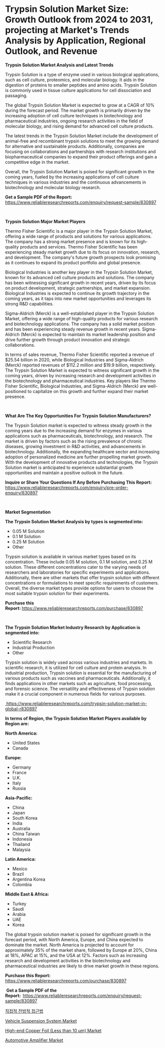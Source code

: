 <p><h1>Trypsin Solution Market Size: Growth Outlook from 2024 to 2031, projecting at Market's Trends Analysis by Application, Regional Outlook, and Revenue</h1></p><p><strong>Trypsin Solution Market Analysis and Latest Trends</strong></p>
<p><p>Trypsin Solution is a type of enzyme used in various biological applications, such as cell culture, proteomics, and molecular biology. It aids in the digestion of proteins to smaller peptides and amino acids. Trypsin Solution is commonly used in tissue culture applications for cell dissociation and passaging.</p><p>The global Trypsin Solution Market is expected to grow at a CAGR of 10% during the forecast period. The market growth is primarily driven by the increasing adoption of cell culture techniques in biotechnology and pharmaceutical industries, ongoing research activities in the field of molecular biology, and rising demand for advanced cell culture products.</p><p>The latest trends in the Trypsin Solution Market include the development of animal-free and recombinant trypsin solutions to meet the growing demand for alternative and sustainable products. Additionally, companies are focusing on collaborations and partnerships with research institutions and biopharmaceutical companies to expand their product offerings and gain a competitive edge in the market.</p><p>Overall, the Trypsin Solution Market is poised for significant growth in the coming years, fueled by the increasing applications of cell culture techniques in various industries and the continuous advancements in biotechnology and molecular biology research.</p></p>
<p><strong>Get a Sample PDF of the Report:&nbsp;</strong> <a href="https://www.reliableresearchreports.com/enquiry/request-sample/830897">https://www.reliableresearchreports.com/enquiry/request-sample/830897</a></p>
<p>&nbsp;</p>
<p><strong>Trypsin Solution Major Market Players</strong></p>
<p><p>Thermo Fisher Scientific is a major player in the Trypsin Solution Market, offering a wide range of products and solutions for various applications. The company has a strong market presence and is known for its high-quality products and services. Thermo Fisher Scientific has been experiencing steady market growth due to its focus on innovation, research, and development. The company's future growth prospects look promising as it continues to expand its product portfolio and global presence.</p><p>Biological Industries is another key player in the Trypsin Solution Market, known for its advanced cell culture products and solutions. The company has been witnessing significant growth in recent years, driven by its focus on product development, strategic partnerships, and market expansion. Biological Industries is expected to continue its growth trajectory in the coming years, as it taps into new market opportunities and leverages its strong R&D capabilities.</p><p>Sigma-Aldrich (Merck) is a well-established player in the Trypsin Solution Market, offering a wide range of high-quality products for various research and biotechnology applications. The company has a solid market position and has been experiencing steady revenue growth in recent years. Sigma-Aldrich (Merck) is expected to maintain its market leadership position and drive further growth through product innovation and strategic collaborations.</p><p>In terms of sales revenue, Thermo Fisher Scientific reported a revenue of $25.54 billion in 2020, while Biological Industries and Sigma-Aldrich (Merck) reported revenues of $112.2 million and $19.9 billion, respectively. The Trypsin Solution Market is expected to witness significant growth in the coming years, driven by increasing research and development activities in the biotechnology and pharmaceutical industries. Key players like Thermo Fisher Scientific, Biological Industries, and Sigma-Aldrich (Merck) are well-positioned to capitalize on this growth and further expand their market presence.</p></p>
<p>&nbsp;</p>
<p><strong>What Are The Key Opportunities For Trypsin Solution Manufacturers?</strong></p>
<p><p>The Trypsin Solution market is expected to witness steady growth in the coming years due to the increasing demand for enzymes in various applications such as pharmaceuticals, biotechnology, and research. The market is driven by factors such as the rising prevalence of chronic diseases, growing investment in R&D activities, and advancements in biotechnology. Additionally, the expanding healthcare sector and increasing adoption of personalized medicine are further propelling market growth. With the development of innovative products and technologies, the Trypsin Solution market is anticipated to experience substantial growth opportunities and maintain a positive outlook in the future.</p></p>
<p><strong>Inquire or Share Your Questions If Any Before Purchasing This Report:</strong> <a href="https://www.reliableresearchreports.com/enquiry/pre-order-enquiry/830897">https://www.reliableresearchreports.com/enquiry/pre-order-enquiry/830897</a></p>
<p>&nbsp;</p>
<p><strong>Market Segmentation</strong></p>
<p><strong>The Trypsin Solution Market Analysis by types is segmented into:</strong></p>
<p><ul><li>0.05 M Solution</li><li>0.1 M Solution</li><li>0.25 M Solution</li><li>Other</li></ul></p>
<p><p>Trypsin solution is available in various market types based on its concentration. These include 0.05 M solution, 0.1 M solution, and 0.25 M solution. These different concentrations cater to the varying needs of researchers and laboratories for specific experiments and applications. Additionally, there are other markets that offer trypsin solution with different concentrations or formulations to meet specific requirements of customers. Overall, the diverse market types provide options for users to choose the most suitable trypsin solution for their experiments.</p></p>
<p><strong>Purchase this Report:&nbsp;</strong><a href="https://www.reliableresearchreports.com/purchase/830897">https://www.reliableresearchreports.com/purchase/830897</a></p>
<p>&nbsp;</p>
<p><strong>The Trypsin Solution Market Industry Research by Application is segmented into:</strong></p>
<p><ul><li>Scientific Research</li><li>Industrial Production</li><li>Other</li></ul></p>
<p><p>Trypsin solution is widely used across various industries and markets. In scientific research, it is utilized for cell culture and protein analysis. In industrial production, Trypsin solution is essential for the manufacturing of various products such as vaccines and pharmaceuticals. Additionally, it finds applications in other markets such as agriculture, food processing, and forensic science. The versatility and effectiveness of Trypsin solution make it a crucial component in numerous fields for various purposes.</p></p>
<p><a href="https://www.reliableresearchreports.com/trypsin-solution-market-in-global-r830897">&nbsp;https://www.reliableresearchreports.com/trypsin-solution-market-in-global-r830897</a></p>
<p><strong>In terms of Region, the Trypsin Solution Market Players available by Region are:</strong></p>
<p>
    <p> <strong> North America: </strong>
        <ul>
            <li>United States</li>
            <li>Canada</li>
        </ul>
        </p> 
    <p> <strong> Europe: </strong>
        <ul>
            <li>Germany</li>
            <li>France</li>
            <li>U.K.</li>
            <li>Italy</li>
            <li>Russia</li>
        </ul>
        </p> 
    <p> <strong> Asia-Pacific: </strong>
        <ul>
            <li>China</li>
            <li>Japan</li>
            <li>South Korea</li>
            <li>India</li>
            <li>Australia</li>
            <li>China Taiwan</li>
            <li>Indonesia</li>
            <li>Thailand</li>
            <li>Malaysia</li>
        </ul>
        </p> 
    <p> <strong> Latin America: </strong>
        <ul>
            <li>Mexico</li>
            <li>Brazil</li>
            <li>Argentina Korea</li>
            <li>Colombia</li>
        </ul>
        </p> 
    <p> <strong> Middle East & Africa: </strong>
        <ul>
            <li>Turkey</li>
            <li>Saudi</li>
            <li>Arabia</li>
            <li>UAE</li>
            <li>Korea</li>
        </ul>
    </p>
    </p>
<p><p>The global trypsin solution market is poised for significant growth in the forecast period, with North America, Europe, and China expected to dominate the market. North America is projected to account for approximately 35% of the market share, followed by Europe at 20%, China at 18%, APAC at 15%, and the USA at 12%. Factors such as increasing research and development activities in the biotechnology and pharmaceutical industries are likely to drive market growth in these regions.</p></p>
<p><strong>Purchase this Report: </strong><a href="https://www.reliableresearchreports.com/purchase/830897">https://www.reliableresearchreports.com/purchase/830897</a></p>
<p>&nbsp;<strong>Get a Sample PDF of the Report:&nbsp;&nbsp;</strong><a href="https://www.reliableresearchreports.com/enquiry/request-sample/830897">https://www.reliableresearchreports.com/enquiry/request-sample/830897</a></p>
<p><strong></strong></p>
<p><p><a href="https://github.com/njolsky1/Market-Research-Report-List-1/blob/main/88383975901.md">직접적 전방적 접근법</a></p><p><a href="https://medium.com/@jsksk366/vehicle-suspension-system-market-outlook-and-forecast-from-2024-to-2031-d63363c80041">Vehicle Suspension System Market</a></p><p><a href="https://github.com/provorikovar/Market-Research-Report-List-5/blob/main/high-end-copper-foil-less-than-10-mm-market.md">High-end Copper Foil (Less than 10 μm) Market</a></p><p><a href="https://medium.com/@sahanad234/global-automotive-amplifier-market-status-2024-2031-and-forecast-by-region-product-end-use-aa6f01696f77">Automotive Amplifier Market</a></p></p>